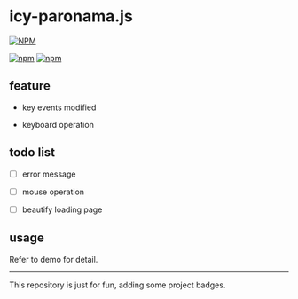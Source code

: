 icy-paronama.js
====

[![NPM](https://nodei.co/npm/icy-panorama.png?downloads=true&downloadRank=true&stars=true)](https://nodei.co/npm/icy-panorama/)


[![npm](https://img.shields.io/npm/dw/icy-panorama.svg?style=flat-square)](https://www.npmjs.com/package/icy-panorama)
[![npm](https://img.shields.io/npm/dt/icy-panorama.svg?style=flat-square)](https://www.npmjs.com/package/icy-panorama)

## feature

* key events modified

* keyboard operation


## todo list

- [ ] error message

- [ ] mouse operation

- [ ] beautify loading page


## usage

Refer to demo for detail.

----

This repository is just for fun, adding some project badges.
